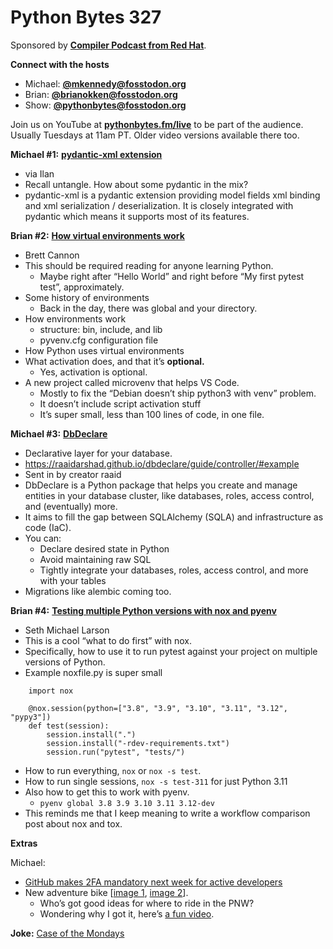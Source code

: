 # Python Bytes 327

Sponsored by [**Compiler Podcast from Red Hat**](https://pythonbytes.fm/compiler).

**Connect with the hosts**

- Michael: [**@mkennedy@fosstodon.org**](https://fosstodon.org/@mkennedy)
- Brian: [**@brianokken@fosstodon.org**](https://fosstodon.org/@brianokken)
- Show: [**@pythonbytes@fosstodon.org**](https://fosstodon.org/@pythonbytes)

Join us on YouTube at [**pythonbytes.fm/live**](https://pythonbytes.fm/stream/live) to be part of the audience. Usually Tuesdays at 11am PT. Older video versions available there too.

**Michael #1:** [**pydantic-xml extension**](https://pydantic-xml.readthedocs.io/en/latest/)

- via Ilan
- Recall untangle. How about some pydantic in the mix?
- pydantic-xml is a pydantic extension providing model fields xml binding and xml serialization / deserialization. It is closely integrated with pydantic which means it supports most of its features.

**Brian #2:** [**How virtual environments work**](https://snarky.ca/how-virtual-environments-work)

- Brett Cannon
- This should be required reading for anyone learning Python.
    - Maybe right after “Hello World” and right before “My first pytest test”, approximately.
- Some history of environments
    - Back in the day, there was global and your directory.
- How environments work
    - structure: bin, include, and lib
    - pyvenv.cfg configuration file 
- How Python uses virtual environments
- What activation does, and that it’s **optional.**
    - Yes, activation is optional. 
- A new project called microvenv that helps VS Code.
    - Mostly to fix the “Debian doesn’t ship python3 with venv” problem.
    - It doesn’t include script activation stuff
    - It’s super small, less than 100 lines of code, in one file.

**Michael #3:** [**DbDeclare**](https://github.com/raaidarshad/dbdeclare)

- Declarative layer for your database.
- https://raaidarshad.github.io/dbdeclare/guide/controller/#example
- Sent in by creator raaid
- DbDeclare is a Python package that helps you create and manage entities in your database cluster, like databases, roles, access control, and (eventually) more. 
- It aims to fill the gap between SQLAlchemy (SQLA) and infrastructure as code (IaC).
- You can:
    - Declare desired state in Python
    - Avoid maintaining raw SQL
    - Tightly integrate your databases, roles, access control, and more with your tables
- Migrations like alembic coming too.

**Brian #4:** [**Testing multiple Python versions with nox and pyenv**](https://sethmlarson.dev/nox-pyenv-all-python-versions)

- Seth Michael Larson
- This is a cool “what to do first” with nox.
- Specifically, how to use it to run pytest against your project on multiple versions of Python.
- Example noxfile.py is super small

```
    import nox
    
    @nox.session(python=["3.8", "3.9", "3.10", "3.11", "3.12", "pypy3"])
    def test(session):
        session.install(".")
        session.install("-rdev-requirements.txt")
        session.run("pytest", "tests/")
```

- How to run everything, `nox` or `nox -s test`.
- How to run single sessions, `nox -s test-311` for just Python 3.11
- Also how to get this to work with pyenv.
    - `pyenv global 3.8 3.9 3.10 3.11 3.12-dev`
- This reminds me that I keep meaning to write a workflow comparison post about nox and tox.


**Extras** 

Michael:

- [GitHub makes 2FA mandatory next week for active developers](https://www.bleepingcomputer.com/news/security/github-makes-2fa-mandatory-next-week-for-active-developers/)
- New adventure bike [[image 1](https://python-bytes-static.nyc3.digitaloceanspaces.com/IMG_0205.jpeg), [image 2](https://python-bytes-static.nyc3.digitaloceanspaces.com/IMG_1002.jpeg)]. 
    - Who’s got good ideas for where to ride in the PNW? 
    - Wondering why I got it, here’s [a fun video](https://www.youtube.com/watch?v=U1HfsqjnEc0).

**Joke:** [Case of the Mondays](https://www.reddit.com/r/ProgrammerHumor/comments/10p4wo0/anybody_else_having_this_kind_of_colleague_way_to/)
